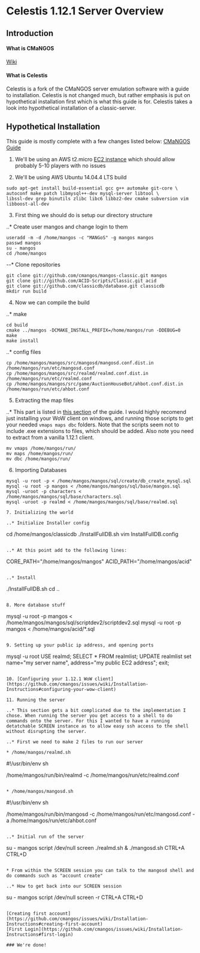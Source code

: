 # Celestis 1.12.1 Server Overview

## Introduction

#### What is CMaNGOS

[Wiki](https://github.com/cmangos/issues/wiki)

#### What is Celestis

Celestis is a fork of the CMaNGOS server emulation software with a guide to installation. Celestis is not changed much, but rather emphasis is put on hypothetical installation first which is what this guide is for. Celestis takes a look into hypothetical installation of a classic-server.

## Hypothetical Installation

This guide is mostly complete with a few changes listed below: [CMaNGOS Guide](https://github.com/cmangos/issues/wiki/Installation-Instructions)

1. We'll be using an AWS t2.micro [EC2 instance](https://aws.amazon.com/ec2/instance-types/) which should allow probably 5-10 players with no issues

2. We'll be using AWS Ubuntu 14.04.4 LTS build

```
sudo apt-get install build-essential gcc g++ automake git-core \
autoconf make patch libmysql++-dev mysql-server libtool \
libssl-dev grep binutils zlibc libc6 libbz2-dev cmake subversion vim libboost-all-dev
```

3. First thing we should do is setup our directory structure

..* Create user mangos and change login to them
```
useradd -m -d /home/mangos -c "MANGoS" -g mangos mangos
passwd mangos
su - mangos
cd /home/mangos
```

--* Clone repositories

```
git clone git://github.com/cmangos/mangos-classic.git mangos
git clone git://github.com/ACID-Scripts/Classic.git acid
git clone git://github.com/classicdb/database.git classicdb
mkdir run build
```

4. Now we can compile the build

..* make
```
cd build
cmake ../mangos -DCMAKE_INSTALL_PREFIX=/home/mangos/run -DDEBUG=0
make
make install
```

..* config files
```
cp /home/mangos/mangos/src/mangosd/mangosd.conf.dist.in /home/mangos/run/etc/mangosd.conf
cp /home/mangos/mangos/src/realmd/realmd.conf.dist.in /home/mangos/run/etc/realmd.conf
cp /home/mangos/mangos/src/game/AuctionHouseBot/ahbot.conf.dist.in /home/mangos/run/etc/ahbot.conf
```

5. Extracting the map files

..* This part is listed in [this section](https://github.com/cmangos/issues/wiki/Installation-Instructions#extract-files-from-the-client) of the guide. I would highly recomend just installing your WoW client on windows, and running those scripts to get your needed `vmaps maps dbc` folders. Note that the scripts seem not to include .exe extensions to files, which should be added. Also note you need to extract from a vanilla 1.12.1 client.

```
mv vmaps /home/mangos/run/
mv maps /home/mangos/run/
mv dbc /home/mangos/run/
```

6. Importing Databases

```
mysql -u root -p < /home/mangos/mangos/sql/create/db_create_mysql.sql
mysql -u root -p mangos < /home/mangos/mangos/sql/base/mangos.sql
mysql -uroot -p characters < /home/mangos/mangos/sql/base/characters.sql
mysql -uroot -p realmd < /home/mangos/mangos/sql/base/realmd.sql

7. Initializing the world

..* Initialize Installer config
```
cd /home/mangos/classicdb
./InstallFullDB.sh
vim InstallFullDB.config
```

..* At this point add to the following lines:

```
CORE_PATH="/home/mangos/mangos"
ACID_PATH="/home/mangos/acid"
```

..* Install
```
./InstallFullDB.sh
cd ..
```

8. More database stuff

```
mysql -u root -p mangos < /home/mangos/mangos/sql/scriptdev2/scriptdev2.sql
mysql -u root -p mangos < /home/mangos/acid/*.sql
```

9. Setting up your public ip address, and opening ports

```
mysql -u root
USE realmd;
SELECT * FROM realmlist;
UPDATE realmlist set name="my server name", address="my public EC2 address";
exit;
```

10. [Configuring your 1.12.1 WoW client](https://github.com/cmangos/issues/wiki/Installation-Instructions#configuring-your-wow-client)

11. Running the server

..* This section gets a bit complicated due to the implementation I chose. When running the server you get access to a shell to do commands onto the server. For this I wanted to have a running detatchable SCREEN instance as to allow easy ssh access to the shell without disrupting the server.

..* First we need to make 2 files to run our server

* /home/mangos/realmd.sh
```
#!/usr/bin/env sh

/home/mangos/run/bin/realmd -c /home/mangos/run/etc/realmd.conf
```

* /home/mangos/mangosd.sh
```
#!/usr/bin/env sh

/home/mangos/run/bin/mangosd -c /home/mangos/run/etc/mangosd.conf -a /home/mangos/run/etc/ahbot.conf
```

..* Initial run of the server

```
su - mangos
script /dev/null
screen
./realmd.sh &
./mangosd.sh
CTRL+A CTRL+D
```

* From within the SCREEN session you can talk to the mangosd shell and do commands such as "account create"

..* How to get back into our SCREEN session

```
su - mangos
script /dev/null
screen -r
CTRL+A CTRL+D
```

[Creating first account](https://github.com/cmangos/issues/wiki/Installation-Instructions#creating-first-account)
[First Login](https://github.com/cmangos/issues/wiki/Installation-Instructions#first-login)

### We're done!
